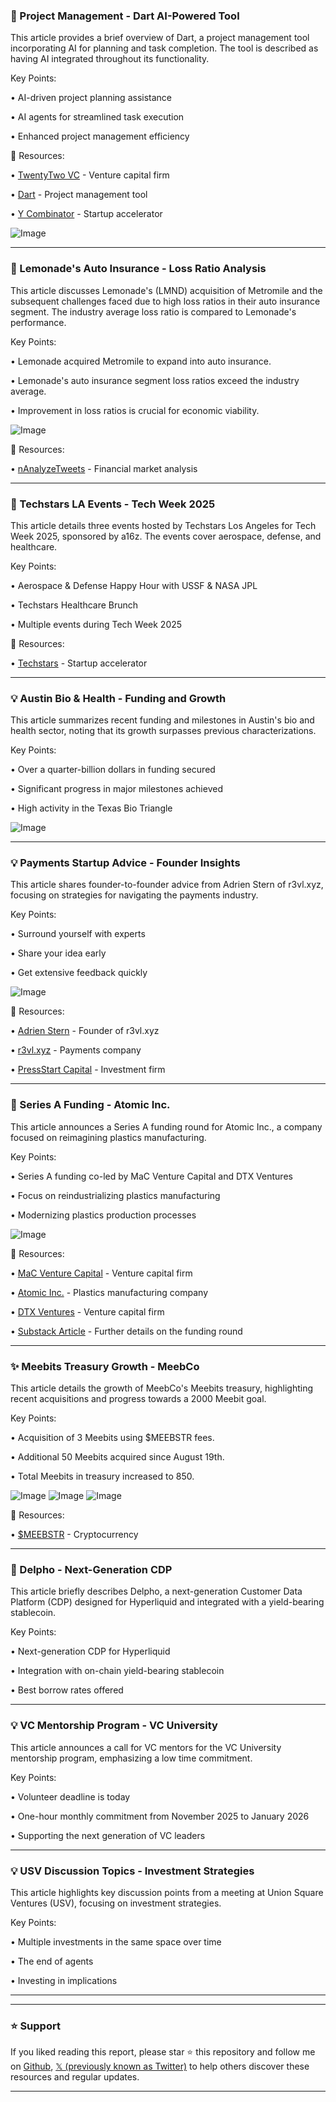 ### 🤖 Project Management - Dart AI-Powered Tool

This article provides a brief overview of Dart, a project management tool incorporating AI for planning and task completion.  The tool is described as having AI integrated throughout its functionality.

Key Points:

• AI-driven project planning assistance

• AI agents for streamlined task execution

• Enhanced project management efficiency


🔗 Resources:

• [TwentyTwo VC](https://x.com/twentytwovc) - Venture capital firm

• [Dart](https://x.com/its_dart) - Project management tool

• [Y Combinator](https://x.com/ycombinator) - Startup accelerator

![Image](https://t.co/KR3PC4VTwm)


---
### 🤖 Lemonade's Auto Insurance - Loss Ratio Analysis

This article discusses Lemonade's (LMND) acquisition of Metromile and the subsequent challenges faced due to high loss ratios in their auto insurance segment.  The industry average loss ratio is compared to Lemonade's performance.

Key Points:

• Lemonade acquired Metromile to expand into auto insurance.

• Lemonade's auto insurance segment loss ratios exceed the industry average.

•  Improvement in loss ratios is crucial for economic viability.


![Image](https://pbs.twimg.com/media/G1TUA1VXwAIs0G1?format=png&name=small)

🔗 Resources:

• [nAnalyzeTweets](https://x.com/nanalyzetweets) - Financial market analysis


---
### 🚀 Techstars LA Events - Tech Week 2025

This article details three events hosted by Techstars Los Angeles for Tech Week 2025, sponsored by a16z. The events cover aerospace, defense, and healthcare.

Key Points:

• Aerospace & Defense Happy Hour with USSF & NASA JPL

• Techstars Healthcare Brunch

• Multiple events during Tech Week 2025


🔗 Resources:

• [Techstars](https://x.com/Techstars) - Startup accelerator


---
### 💡 Austin Bio & Health - Funding and Growth

This article summarizes recent funding and milestones in Austin's bio and health sector, noting that its growth surpasses previous characterizations.

Key Points:

• Over a quarter-billion dollars in funding secured

• Significant progress in major milestones achieved

• High activity in the Texas Bio Triangle


![Image](https://pbs.twimg.com/media/G1N19G7WEAEAA7h?format=jpg&name=small)

---
### 💡 Payments Startup Advice - Founder Insights

This article shares founder-to-founder advice from Adrien Stern of r3vl.xyz, focusing on strategies for navigating the payments industry.

Key Points:

• Surround yourself with experts

• Share your idea early

• Get extensive feedback quickly


![Image](https://pbs.twimg.com/amplify_video_thumb/1968165334936088576/img/m0DH3AP9D12gQCGL.jpg)

🔗 Resources:

• [Adrien Stern](https://x.com/AdrienStern) - Founder of r3vl.xyz

• [r3vl.xyz](https://x.com/r3vl_xyz) - Payments company

• [PressStart Capital](https://x.com/PressStartCap) - Investment firm


---
### 🚀  Series A Funding - Atomic Inc.

This article announces a Series A funding round for Atomic Inc., a company focused on reimagining plastics manufacturing.

Key Points:

• Series A funding co-led by MaC Venture Capital and DTX Ventures

• Focus on reindustrializing plastics manufacturing

• Modernizing plastics production processes


![Image](https://pbs.twimg.com/amplify_video_thumb/1969130741956296706/img/h7c_2MCQFYoxIoF7.jpg)

🔗 Resources:

• [MaC Venture Capital](https://x.com/MaCVentureCap) - Venture capital firm

• [Atomic Inc.](https://x.com/atomic_inc) - Plastics manufacturing company

• [DTX Ventures](https://x.com/DTXVentures) - Venture capital firm

• [Substack Article](https://substack.com/home/post/p-17) - Further details on the funding round


---
### ✨ Meebits Treasury Growth - MeebCo

This article details the growth of MeebCo's Meebits treasury, highlighting recent acquisitions and progress towards a 2000 Meebit goal.

Key Points:

• Acquisition of 3 Meebits using $MEEBSTR fees.

• Additional 50 Meebits acquired since August 19th.

• Total Meebits in treasury increased to 850.


![Image](https://pbs.twimg.com/media/G1O60iRWEAEMP3e?format=jpg&name=small)
![Image](https://pbs.twimg.com/media/G1O60ieW4AA27NQ?format=jpg&name=360x360)
![Image](https://pbs.twimg.com/media/G1O68PiW4AAyMEd?format=jpg&name=360x360)

🔗 Resources:

• [$MEEBSTR](https://x.com/search?q=%24MEEBSTR&src=cashtag_click) - Cryptocurrency


---
### 🤖 Delpho - Next-Generation CDP

This article briefly describes Delpho, a next-generation Customer Data Platform (CDP) designed for Hyperliquid and integrated with a yield-bearing stablecoin.

Key Points:

• Next-generation CDP for Hyperliquid

• Integration with on-chain yield-bearing stablecoin

• Best borrow rates offered


---
### 💡 VC Mentorship Program - VC University

This article announces a call for VC mentors for the VC University mentorship program, emphasizing a low time commitment.

Key Points:

• Volunteer deadline is today

• One-hour monthly commitment from November 2025 to January 2026

• Supporting the next generation of VC leaders


---
### 💡 USV Discussion Topics - Investment Strategies

This article highlights key discussion points from a meeting at Union Square Ventures (USV), focusing on investment strategies.


Key Points:

• Multiple investments in the same space over time

• The end of agents

• Investing in implications

---


---

### ⭐️ Support

If you liked reading this report, please star ⭐️ this repository and follow me on [Github](https://github.com/Drix10), [𝕏 (previously known as Twitter)](https://x.com/DRIX_10_) to help others discover these resources and regular updates.

---